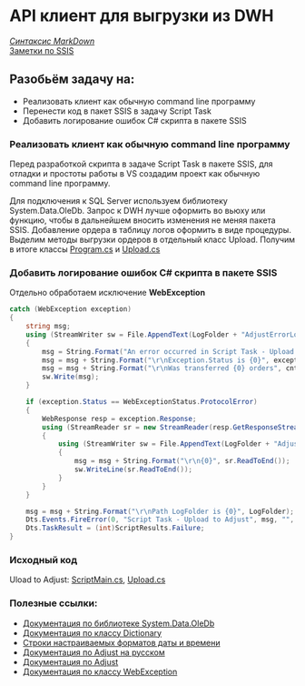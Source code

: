 # API клиент для выгрузки из DWH  
*[Синтаксис MarkDown](https://www.markdownguide.org/basic-syntax/)*  
[Заметки по SSIS](../SSIS_note.md)   

## Разобьём задачу на: 

- Реализовать клиент как обычную command line программу
- Перенести код в пакет SSIS в задачу Script Task
- Добавить логирование ошибок C# скрипта в пакете SSIS

### Реализовать клиент как обычную command line программу  

Перед разработкой скрипта в задаче Script Task в пакете SSIS, для отладки и простоты работы в VS создадим проект как обычную command line программу.  

Для подключения к SQL Server используем библиотеку System.Data.OleDb. Запрос к DWH лучше оформить во вьюху или функцию, чтобы в дальнейшем вносить изменения не меняя пакета SSIS.  Добавление ордера в таблицу логов оформить в виде процедуры. Выделим методы выгрузки ордеров в отдельный класс Upload. Получим в итоге классы [Program.cs](./UploadToAdjust/ConsoleApp/Program.cs.md) и [Upload.cs](./UploadToAdjust/ConsoleApp/Upload.cs.md)  

### Добавить логирование ошибок C# скрипта в пакете SSIS  

Отдельно обработаем исключение **WebException**

```c#
catch (WebException exception)
{
    string msg;
    using (StreamWriter sw = File.AppendText(LogFolder + "AdjustErrorLog_" + datetime + ".log"))
    {
        msg = String.Format("An error occurred in Script Task - Upload to Adjust: {0}", exception.Message.ToString());
        msg = msg + String.Format("\r\nException.Status is {0}", exception.Status.ToString());
        msg = msg + String.Format("\r\nWas transferred {0} orders", cnt.ToString());
        sw.Write(msg);
    }

    if (exception.Status == WebExceptionStatus.ProtocolError)
    {
        WebResponse resp = exception.Response;
        using (StreamReader sr = new StreamReader(resp.GetResponseStream()))
        {
            using (StreamWriter sw = File.AppendText(LogFolder + "AdjustErrorLog_" + datetime + ".log"))
            {
                msg = msg + String.Format("\r\n{0}", sr.ReadToEnd());
                sw.WriteLine(sr.ReadToEnd());
            }
        }
    }

    msg = msg + String.Format("\r\nPath LogFolder is {0}", LogFolder);
    Dts.Events.FireError(0, "Script Task - Upload to Adjust", msg, "", 0);
    Dts.TaskResult = (int)ScriptResults.Failure;
}
```

### Исходный код

Uload to Adjust: [ScriptMain.cs](./UploadToAdjust/SSIS/ScriptMain.cs.md), [Upload.cs](./UploadToAdjust/SSIS/Upload.cs.md)  

### Полезные ссылки:  

- [Документация по библиотеке System.Data.OleDb](https://docs.microsoft.com/ru-ru/dotnet/api/system.data.oledb?view=netframework-4.6)  
- [Документация по классу Dictionary](https://docs.microsoft.com/ru-ru/dotnet/api/system.collections.generic.dictionary-2?view=netframework-4.5)  
- [Строки настраиваемых форматов даты и времени](https://docs.microsoft.com/ru-ru/dotnet/standard/base-types/custom-date-and-time-format-strings)  
- [Документация по Adjust на русском](https://docs.adjust.com/ru/)  
- [Документация по Adjust](https://help.adjust.com/en/article/server-to-server-events)  
- [Документация по классу WebException](https://docs.microsoft.com/ru-ru/dotnet/api/system.net.webexception?view=netframework-4.5)  